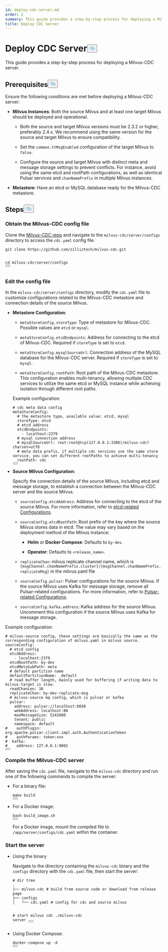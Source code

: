 ```yaml
---
id: deploy-cdc-server.md
order: 2
summary: This guide provides a step-by-step process for deploying a Milvus-CDC server.
title: Deploy CDC Server
---
```

<h1 id="Deploy-CDC-Server" class="common-anchor-header">Deploy CDC Server<button data-href="#Deploy-CDC-Server" class="anchor-icon" translate="no">
      <svg translate="no"
        aria-hidden="true"
        focusable="false"
        height="20"
        version="1.1"
        viewBox="0 0 16 16"
        width="16"
      >
        <path
          fill="#0092E4"
          fill-rule="evenodd"
          d="M4 9h1v1H4c-1.5 0-3-1.69-3-3.5S2.55 3 4 3h4c1.45 0 3 1.69 3 3.5 0 1.41-.91 2.72-2 3.25V8.59c.58-.45 1-1.27 1-2.09C10 5.22 8.98 4 8 4H4c-.98 0-2 1.22-2 2.5S3 9 4 9zm9-3h-1v1h1c1 0 2 1.22 2 2.5S13.98 12 13 12H9c-.98 0-2-1.22-2-2.5 0-.83.42-1.64 1-2.09V6.25c-1.09.53-2 1.84-2 3.25C6 11.31 7.55 13 9 13h4c1.45 0 3-1.69 3-3.5S14.5 6 13 6z"
        ></path>
      </svg>
    </button></h1><p>This guide provides a step-by-step process for deploying a Milvus-CDC server.</p>
<h2 id="Prerequisites" class="common-anchor-header">Prerequisites<button data-href="#Prerequisites" class="anchor-icon" translate="no">
      <svg translate="no"
        aria-hidden="true"
        focusable="false"
        height="20"
        version="1.1"
        viewBox="0 0 16 16"
        width="16"
      >
        <path
          fill="#0092E4"
          fill-rule="evenodd"
          d="M4 9h1v1H4c-1.5 0-3-1.69-3-3.5S2.55 3 4 3h4c1.45 0 3 1.69 3 3.5 0 1.41-.91 2.72-2 3.25V8.59c.58-.45 1-1.27 1-2.09C10 5.22 8.98 4 8 4H4c-.98 0-2 1.22-2 2.5S3 9 4 9zm9-3h-1v1h1c1 0 2 1.22 2 2.5S13.98 12 13 12H9c-.98 0-2-1.22-2-2.5 0-.83.42-1.64 1-2.09V6.25c-1.09.53-2 1.84-2 3.25C6 11.31 7.55 13 9 13h4c1.45 0 3-1.69 3-3.5S14.5 6 13 6z"
        ></path>
      </svg>
    </button></h2><p>Ensure the following conditions are met before deploying a Milvus-CDC server:</p>
<ul>
<li><p><strong>Milvus Instances</strong>: Both the source Milvus and at least one target Milvus should be deployed and operational.</p>
<ul>
<li><p>Both the source and target Milvus versions must be 2.3.2 or higher, preferably 2.4.x. We recommend uisng the same version for the source and target Milvus to ensure compatibility.</p></li>
<li><p>Set the <code translate="no">common.ttMsgEnabled</code> configuration of the target Milvus to <code translate="no">false</code>.</p></li>
<li><p>Configure the source and target Milvus with distinct meta and message storage settings to prevent conflicts. For instance, avoid using the same etcd and rootPath configurations, as well as identical Pulsar services and <code translate="no">chanNamePrefix</code> in multiple Milvus instances.</p></li>
</ul></li>
<li><p><strong>Metastore</strong>: Have an etcd or MySQL database ready for the Milvus-CDC metastore.</p></li>
</ul>
<h2 id="Steps" class="common-anchor-header">Steps<button data-href="#Steps" class="anchor-icon" translate="no">
      <svg translate="no"
        aria-hidden="true"
        focusable="false"
        height="20"
        version="1.1"
        viewBox="0 0 16 16"
        width="16"
      >
        <path
          fill="#0092E4"
          fill-rule="evenodd"
          d="M4 9h1v1H4c-1.5 0-3-1.69-3-3.5S2.55 3 4 3h4c1.45 0 3 1.69 3 3.5 0 1.41-.91 2.72-2 3.25V8.59c.58-.45 1-1.27 1-2.09C10 5.22 8.98 4 8 4H4c-.98 0-2 1.22-2 2.5S3 9 4 9zm9-3h-1v1h1c1 0 2 1.22 2 2.5S13.98 12 13 12H9c-.98 0-2-1.22-2-2.5 0-.83.42-1.64 1-2.09V6.25c-1.09.53-2 1.84-2 3.25C6 11.31 7.55 13 9 13h4c1.45 0 3-1.69 3-3.5S14.5 6 13 6z"
        ></path>
      </svg>
    </button></h2><h3 id="Obtain-the-Milvus-CDC-config-file" class="common-anchor-header">Obtain the Milvus-CDC config file</h3><p>Clone the <a href="https://github.com/zilliztech/milvus-cdc">Milvus-CDC repo</a> and navigate to the <code translate="no">milvus-cdc/server/configs</code> directory to access the <code translate="no">cdc.yaml</code> config file.</p>
<pre><code translate="no" class="language-bash">git <span class="hljs-built_in">clone</span> https://github.com/zilliztech/milvus-cdc.git

<span class="hljs-built_in">cd</span> milvus-cdc/server/configs
<button class="copy-code-btn"></button></code></pre>
<h3 id="Edit-the-config-file" class="common-anchor-header">Edit the config file</h3><p>In the <code translate="no">milvus-cdc/server/configs</code> directory, modify the <code translate="no">cdc.yaml</code> file to customize configurations related to the Milvus-CDC metastore and connection details of the source Milvus.</p>
<ul>
<li><p><strong>Metastore Configuration</strong>:</p>
<ul>
<li><p><code translate="no">metaStoreConfig.storeType</code>: Type of metastore for Milvus-CDC. Possible values are <code translate="no">etcd</code> or <code translate="no">mysql</code>.</p></li>
<li><p><code translate="no">metaStoreConfig.etcdEndpoints</code>: Address for connecting to the etcd of Milvus-CDC. Required if <code translate="no">storeType</code> is set to <code translate="no">etcd</code>.</p></li>
<li><p><code translate="no">metaStoreConfig.mysqlSourceUrl</code>: Connection address of the MySQL database for the Milvus-CDC server. Required if <code translate="no">storeType</code> is set to <code translate="no">mysql</code>.</p></li>
<li><p><code translate="no">metaStoreConfig.rootPath</code>: Root path of the Milvus-CDC metastore. This configuration enables multi-tenancy, allowing multiple CDC services to utilize the same etcd or MySQL instance while achieving isolation through different root paths.</p></li>
</ul>
<p>Example configuration:</p>
<pre><code translate="no" class="language-yaml"><span class="hljs-comment"># cdc meta data config</span>
metaStoreConfig:
  <span class="hljs-comment"># the metastore type, available value: etcd, mysql</span>
  storeType: etcd
  <span class="hljs-comment"># etcd address</span>
  etcdEndpoints:
    - localhost:<span class="hljs-number">2379</span>
  <span class="hljs-comment"># mysql connection address</span>
  <span class="hljs-comment"># mysqlSourceUrl: root:root@tcp(127.0.0.1:3306)/milvus-cdc?charset=utf8</span>
  <span class="hljs-comment"># meta data prefix, if multiple cdc services use the same store service, you can set different rootPaths to achieve multi-tenancy</span>
  rootPath: cdc
<button class="copy-code-btn"></button></code></pre></li>
<li><p><strong>Source Milvus Configuration:</strong></p>
<p>Specify the connection details of the source Milvus, including etcd and message storage, to establish a connection between the Milvus-CDC server and the source Milvus.</p>
<ul>
<li><p><code translate="no">sourceConfig.etcdAddress</code>: Address for connecting to the etcd of the source Milvus. For more information, refer to <a href="https://milvus.io/docs/configure_etcd.md#etcd-related-Configurations">etcd-related Configurations</a>.</p></li>
<li><p><code translate="no">sourceConfig.etcdRootPath</code>: Root prefix of the key where the source Milvus stores data in etcd. The value may vary based on the deployment method of the Milvus instance:</p>
<ul>
<li><p><strong>Helm</strong> or <strong>Docker Compose</strong>: Defaults to <code translate="no">by-dev</code>.</p></li>
<li><p><strong>Operator</strong>: Defaults to <code translate="no">&lt;release_name&gt;</code>.</p></li>
</ul></li>
<li><p><code translate="no">replicateChan</code>: milvus replicate channel name, which is <code translate="no">{msgChannel.chanNamePrefix.cluster}/{msgChannel.chanNamePrefix.replicateMsg}</code> in the milvus.yaml file</p></li>
<li><p><code translate="no">sourceConfig.pulsar</code>: Pulsar configurations for the source Milvus. If the source Milvus uses Kafka for message storage, remove all Pulsar-related configurations. For more information, refer to <a href="https://milvus.io/docs/configure_pulsar.md">Pulsar-related Configurations</a>.</p></li>
<li><p><code translate="no">sourceConfig.kafka.address</code>: Kafka address for the source Milvus. Uncomment this configuration if the source Milvus uses Kafka for message storage.</p></li>
</ul></li>
</ul>
<p>Example configuration:</p>
<pre><code translate="no" class="language-yaml"><span class="hljs-comment"># milvus-source config, these settings are basically the same as the corresponding configuration of milvus.yaml in milvus source.</span>
sourceConfig:
  <span class="hljs-comment"># etcd config</span>
  etcdAddress:
    - localhost:<span class="hljs-number">2379</span>
  etcdRootPath: by-dev
  etcdMetaSubPath: meta
  <span class="hljs-comment"># default partition name</span>
  defaultPartitionName: _default
  <span class="hljs-comment"># read buffer length, mainly used for buffering if writing data to milvus-target is slow.</span>
  readChanLen: <span class="hljs-number">10</span>
  replicateChan: by-dev-replicate-msg
  <span class="hljs-comment"># milvus-source mq config, which is pulsar or kafka</span>
  pulsar:
    address: pulsar://localhost:<span class="hljs-number">6650</span>
    webAddress: localhost:<span class="hljs-number">80</span>
    maxMessageSize: <span class="hljs-number">5242880</span>
    tenant: public
    namespace: default
<span class="hljs-comment">#    authPlugin: org.apache.pulsar.client.impl.auth.AuthenticationToken</span>
<span class="hljs-comment">#    authParams: token:xxx</span>
<span class="hljs-comment">#  kafka:</span>
<span class="hljs-comment">#    address: 127.0.0.1:9092</span>
<button class="copy-code-btn"></button></code></pre>
<h3 id="Compile-the-Milvus-CDC-server" class="common-anchor-header">Compile the Milvus-CDC server</h3><p>After saving the <code translate="no">cdc.yaml</code> file, navigate to the <code translate="no">milvus-cdc</code> directory and run one of the following commands to compile the server:</p>
<ul>
<li><p>For a binary file:</p>
<pre><code translate="no" class="language-bash"><span class="hljs-built_in">make</span> build
<button class="copy-code-btn"></button></code></pre></li>
<li><p>For a Docker image:</p>
<pre><code translate="no" class="language-bash">bash build_image.sh
<button class="copy-code-btn"></button></code></pre>
<p>For a Docker image, mount the compiled file to <code translate="no">/app/server/configs/cdc.yaml</code> within the container.</p></li>
</ul>
<h3 id="Start-the-server" class="common-anchor-header">Start the server</h3><ul>
<li><p>Using the binary</p>
<p>Navigate to the directory containing the <code translate="no">milvus-cdc</code> binary and the <code translate="no">configs</code> directory with the <code translate="no">cdc.yaml</code> file, then start the server:</p>
<pre><code translate="no" class="language-bash"><span class="hljs-comment"># dir tree</span>
.
├── milvus-cdc <span class="hljs-comment"># build from source code or download from release page</span>
├── configs
│   └── cdc.yaml <span class="hljs-comment"># config for cdc and source milvus</span>

<span class="hljs-comment"># start milvus cdc</span>
./milvus-cdc server
<button class="copy-code-btn"></button></code></pre></li>
<li><p>Using Docker Compose:</p>
<pre><code translate="no" class="language-bash">docker-compose up -d
<button class="copy-code-btn"></button></code></pre></li>
</ul>
